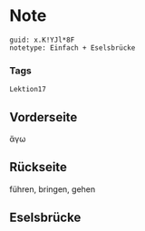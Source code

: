 # Note
```
guid: x.K!YJl*8F
notetype: Einfach + Eselsbrücke
```

### Tags
```
Lektion17
```

## Vorderseite
ἄγω

## Rückseite
führen, bringen, gehen

## Eselsbrücke

